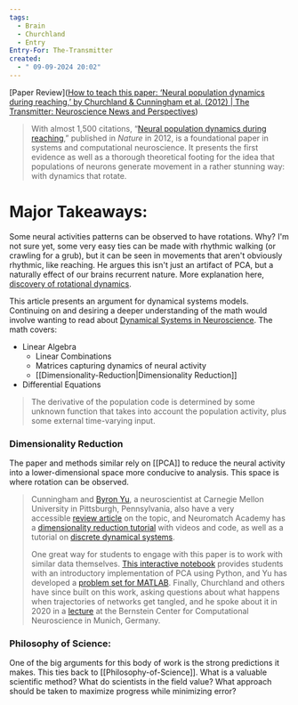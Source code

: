 ```yaml
---
tags:
  - Brain
  - Churchland
  - Entry
Entry-For: The-Transmitter
created:
  - " 09-09-2024 20:02"
---
```


[Paper Review]([How to teach this paper: ‘Neural population dynamics during reaching,’ by Churchland & Cunningham et al. (2012) | The Transmitter: Neuroscience News and Perspectives](https://www.thetransmitter.org/how-to-teach-this-paper/how-to-teach-this-paper-neural-population-dynamics-during-reaching-by-churchland-cunningham-et-al-2012-3/))

> With almost 1,500 citations, “[Neural population dynamics during reaching](https://doi.org/10.1038/nature11129),” published in _Nature_ in 2012, is a foundational paper in systems and computational neuroscience. It presents the first evidence as well as a thorough theoretical footing for the idea that populations of neurons generate movement in a rather stunning way: with dynamics that rotate.


# Major Takeaways:
Some neural activities patterns can be observed to have rotations. Why? I'm not sure yet, some very easy ties can be made with rhythmic walking (or crawling for a grub), but it can be seen in movements that aren't obviously rhythmic, like reaching. He argues this isn't just an artifact of PCA, but a naturally effect of our brains recurrent nature. More explanation here, [discovery of rotational dynamics](https://www.simonsfoundation.org/2020/07/14/discoveries-of-rotational-dynamics-add-to-puzzle-of-neural-computation/).


This article presents an argument for dynamical systems models. Continuing on and desiring a deeper understanding of the math would involve wanting to read about [Dynamical Systems in Neuroscience]([mitpress.mit.edu](https://mitpress.mit.edu/9780262514200/dynamical-systems-in-neuroscience/)). 
The math covers:
- Linear Algebra
	- Linear Combinations
	- Matrices capturing dynamics of neural activity
	- [[Dimensionality-Reduction|Dimensionality Reduction]]
- Differential Equations
> The derivative of the population code is determined by some unknown function that takes into account the population activity, plus some external time-varying input.


### Dimensionality Reduction
The paper and methods similar rely on [[PCA]] to reduce the neural activity into a lower-dimensional space more conducive to analysis. This space is where rotation can be observed.
> Cunningham and [Byron Yu](https://users.ece.cmu.edu/~byronyu/), a neuroscientist at Carnegie Mellon University in Pittsburgh, Pennsylvania, also have a very accessible [review article](https://doi.org/10.1038/nn.3776) on the topic, and Neuromatch Academy has a [dimensionality reduction tutorial](https://compneuro.neuromatch.io/tutorials/W1D4_DimensionalityReduction/student/W1D4_Tutorial2.html) with videos and code, as well as a tutorial on [discrete dynamical systems](https://compneuro.neuromatch.io/tutorials/W0D3_LinearAlgebra/student/W0D3_Tutorial3.html).
> 
> One great way for students to engage with this paper is to work with similar data themselves. [This interactive notebook](https://github.com/BIPN162/Materials/blob/master/13-DimensionalityReduction.ipynb) provides students with an introductory implementation of PCA using Python, and Yu has developed a [problem set for MATLAB](https://github.com/marius10p/NeuralDataScienceCSHL2019/blob/master/ByronYuExercises/exercises.pdf). Finally, Churchland and others have since built on this work, asking questions about what happens when trajectories of networks get tangled, and he spoke about it in 2020 in a [lecture](https://vimeo.com/485492273) at the Bernstein Center for Computational Neuroscience in Munich, Germany.






### Philosophy of Science: 
One of the big arguments for this body of work is the strong predictions it makes. This ties back to 
[[Philosophy-of-Science]]. What is a valuable scientific method? What do scientists in the field value? What approach should be taken to maximize progress while minimizing error? 


